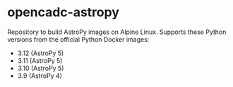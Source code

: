 # opencadc-astropy

Repository to build AstroPy images on Alpine Linux.  Supports these Python versions from the official
Python Docker images:

- 3.12 (AstroPy 5)
- 3.11 (AstroPy 5)
- 3.10 (AstroPy 5)
- 3.9 (AstroPy 4)
